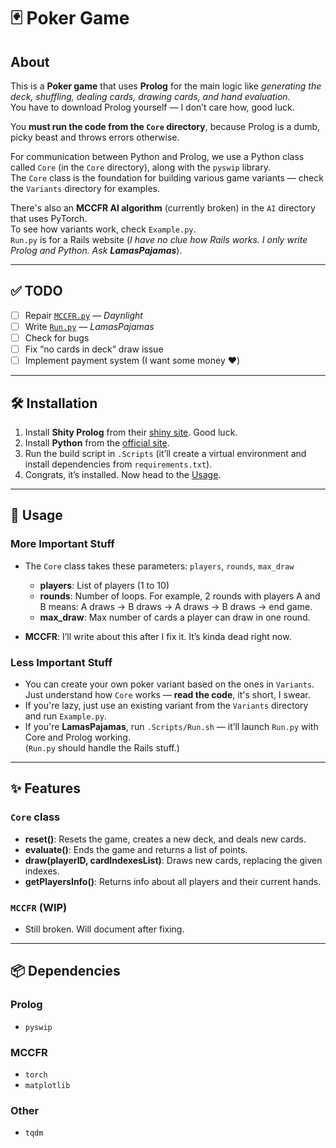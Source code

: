 # 🃏 Poker Game

## About

This is a **Poker game** that uses **Prolog** for the main logic like *generating the deck, shuffling, dealing cards, drawing cards, and hand evaluation*.  
You have to download Prolog yourself — I don’t care how, good luck.

You **must run the code from the `Core` directory**, because Prolog is a dumb, picky beast and throws errors otherwise.

For communication between Python and Prolog, we use a Python class called `Core` (in the `Core` directory), along with the `pyswip` library.  
The `Core` class is the foundation for building various game variants — check the `Variants` directory for examples.

There's also an **MCCFR AI algorithm** (currently broken) in the `AI` directory that uses PyTorch.  
To see how variants work, check `Example.py`.  
`Run.py` is for a Rails website (*I have no clue how Rails works. I only write Prolog and Python. Ask **LamasPajamas***).

---

## ✅ TODO

- [ ] Repair [`MCCFR.py`](./AI/MCCFR.py) — *Daynlight*
- [ ] Write [`Run.py`](./Run.py) — *LamasPajamas*
- [ ] Check for bugs
- [ ] Fix “no cards in deck” draw issue
- [ ] Implement payment system (I want some money ❤️)

---

## 🛠️ Installation

1. Install **Shity Prolog** from their [shiny site](https://www.swi-prolog.org/download/stable). Good luck.
2. Install **Python** from the [official site](https://www.python.org/downloads/).
3. Run the build script in `.Scripts` (it’ll create a virtual environment and install dependencies from `requirements.txt`).
4. Congrats, it’s installed. Now head to the [Usage](#usage-section-you-lazy-ass).

---

## 🚀 Usage

### More Important Stuff

- The `Core` class takes these parameters: `players`, `rounds`, `max_draw`  
  - **players**: List of players (1 to 10)  
  - **rounds**: Number of loops. For example, 2 rounds with players A and B means: A draws → B draws → A draws → B draws → end game.  
  - **max_draw**: Max number of cards a player can draw in one round.

- **MCCFR**: I’ll write about this after I fix it. It’s kinda dead right now.

### Less Important Stuff

- You can create your own poker variant based on the ones in `Variants`. Just understand how `Core` works — **read the code**, it's short, I swear.
- If you're lazy, just use an existing variant from the `Variants` directory and run `Example.py`.
- If you're **LamasPajamas**, run `.Scripts/Run.sh` — it’ll launch `Run.py` with Core and Prolog working.  
  (`Run.py` should handle the Rails stuff.)

---

## ✨ Features

### `Core` class

- **reset()**: Resets the game, creates a new deck, and deals new cards.
- **evaluate()**: Ends the game and returns a list of points.
- **draw(playerID, cardIndexesList)**: Draws new cards, replacing the given indexes.
- **getPlayersInfo()**: Returns info about all players and their current hands.

### `MCCFR` (WIP)

- Still broken. Will document after fixing.

---

## 📦 Dependencies

### Prolog

- `pyswip`

### MCCFR

- `torch`
- `matplotlib`

### Other

- `tqdm`
